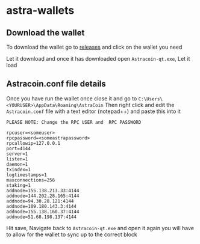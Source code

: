 # astra-wallets

## Download the wallet
To download the wallet go to [releases](https://github.com/CryptoLover705/astra-wallets/releases) and click on the wallet you need 

Let it download and once it has downloaded open `Astracoin-qt.exe`, Let it load
## Astracoin.conf file details

Once you have run the wallet once close it and go to `C:\Users\<YOURUSER>\AppData\Roaming\AstraCoin`
Then right click and edit the `Astracoin.conf` file with a text editor (notepad++) and paste this into it

`PLEASE NOTE: Change the RPC USER and  RPC PASSWORD`
```
rpcuser=<someuser>
rpcpassword=<someastrapassword>
rpcallowip=127.0.0.1
port=4144
server=1
listen=1
daemon=1
txindex=1
logtimestamps=1
maxconnections=256
staking=1
addnode=155.138.213.33:4144
addnode=144.202.28.165:4144
addnode=94.30.28.121:4144
addnode=109.180.143.3:4144
addnode=155.138.160.37:4144
addnode=51.68.198.137:4144
```
Hit save, Navigate back to `Astracoin-qt.exe` and open it again you will have to allow for the wallet to sync up to the correct block 
